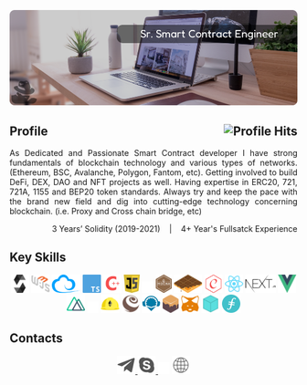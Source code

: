 [![Banner][banner-img]][banner-link]

<h2>Profile<img align="right" alt="Profile Hits" src="https://komarev.com/ghpvc/?username=aifeelit&style=flat-square"></h2>

<!-- ### I am a Sr. Smart Contract Engineer -->

<p align="justify">As Dedicated and Passionate Smart Contract developer I have strong fundamentals of blockchain technology and various types of networks. (Ethereum, BSC, Avalanche, Polygon, Fantom, etc). Getting involved to build DeFi, DEX, DAO and NFT projects as well. Having expertise in ERC20, 721, 721A, 1155 and BEP20 token standards. Always try and keep the pace with the brand new field and dig into cutting-edge technology concerning blockchain.
(i.e. Proxy and Cross chain bridge, etc)</p>
<p align="right">3 Years’ Solidity (2019-2021) &nbsp;&nbsp; | &nbsp;&nbsp; 4+ Year's Fullsatck Experience</p>


## Key Skills

<!-- ### Languages | Frameworks, Libraries | Tools -->

<div align="center">
  <img alt="Solidity" src="https://raw.githubusercontent.com/aifeelit/aifeelit/master/Skill/Solidity.png" height="32">
  <img alt="Web3" src="https://raw.githubusercontent.com/aifeelit/aifeelit/master/Skill/Web3.svg" height="32">
  <img alt="Ethers" src="https://raw.githubusercontent.com/aifeelit/aifeelit/master/Skill/Ethers.png" height="32">
  <img alt="Typescript" src="https://raw.githubusercontent.com/aifeelit/aifeelit/master/Skill/TypeScript.svg" height="32">
  <img alt="C++" src="https://raw.githubusercontent.com/aifeelit/aifeelit/master/Skill/C++.png" height="32">
  <img alt="Javascript" src="https://raw.githubusercontent.com/aifeelit/aifeelit/master/Skill/Javascript.svg" height="32">

  <img alt="Hardhat" src="https://raw.githubusercontent.com/aifeelit/aifeelit/master/Skill/Blank.png" height="20">

  <img alt="aaa" src="https://raw.githubusercontent.com/aifeelit/aifeelit/master/Skill/Mocha.png" height="32">
  <img alt="aaa" src="https://raw.githubusercontent.com/aifeelit/aifeelit/master/Skill/Waffle.png" height="32">
  <img alt="aaa" src="https://raw.githubusercontent.com/aifeelit/aifeelit/master/Skill/Chai.png" height="32">
  <img alt="aaa" src="https://raw.githubusercontent.com/aifeelit/aifeelit/master/Skill/React.svg" height="32">
  <img alt="aaa" src="https://raw.githubusercontent.com/aifeelit/aifeelit/master/Skill/Next.js.png" height="32">
  <img alt="aaa" src="https://raw.githubusercontent.com/aifeelit/aifeelit/master/Skill/Vue.js.svg" height="32">
  <img alt="aaa" src="https://raw.githubusercontent.com/aifeelit/aifeelit/master/Skill/Nuxt.js.svg" height="32">

  <img alt="Hardhat" src="https://raw.githubusercontent.com/aifeelit/aifeelit/master/Skill/Blank.png" height="20">

  <img alt="Hardhat" src="https://raw.githubusercontent.com/aifeelit/aifeelit/master/Skill/Hardhat.svg" height="32">
  <img alt="Truffle" src="https://raw.githubusercontent.com/aifeelit/aifeelit/master/Skill/Truffle.svg" height="32">
  <img alt="Remix" src="https://raw.githubusercontent.com/aifeelit/aifeelit/master/Skill/Remix.png" height="32">
  <img alt="Ganache" src="https://raw.githubusercontent.com/aifeelit/aifeelit/master/Skill/Ganache.png" height="32">
  <img alt="Metamask" src="https://raw.githubusercontent.com/aifeelit/aifeelit/master/Skill/Metamask.svg" height="32">
  <img alt="IPFS" src="https://raw.githubusercontent.com/aifeelit/aifeelit/master/Skill/IPFS.svg" height="32">
  <img alt="Filecoin" src="https://raw.githubusercontent.com/aifeelit/aifeelit/master/Skill/Filecoin.png" height="32">
</div>

## Contacts
<p align="center">
  <!-- <a href="/" target="_blank">
    <img alt="discord" src="https://raw.githubusercontent.com/aifeelit/aifeelit/master/Contact/linkedin.png" height="32"/>
  </a> -->
  <!-- <a href="/" target="_blank">
    <img alt="discord" src="https://raw.githubusercontent.com/aifeelit/aifeelit/master/Contact/discord.png" height="32"/>
  </a> -->
  <a href="https://t.me/hunter0129" target="_blank">
    <img alt="telegram" src="https://raw.githubusercontent.com/aifeelit/aifeelit/master/Contact/telegram.png" height="32"/>
  </a>
  <a href="https://join.skype.com/invite/D2VAg8BG65ku" target="_blank">
    <img alt="skype" src="https://raw.githubusercontent.com/aifeelit/aifeelit/master/Contact/skype.png" height="32" />
  </a>
  
  <img alt="Hardhat" src="https://raw.githubusercontent.com/aifeelit/aifeelit/master/Skill/Blank.png" height="20">

  <a href="https://github.com/aifeelit" target="_blank">
    <img alt="skype" src="https://raw.githubusercontent.com/aifeelit/aifeelit/master/Contact/website.png" height="32" />
  </a>
  <!-- <a href="https://hunter0129.herokuapp.com/" target="_blank">
    <img alt="skype" src="https://raw.githubusercontent.com/aifeelit/aifeelit/master/Contact/website.png" height="32" />
  </a> -->
</p>


<!-- Link anchors -->
[banner-img]: https://raw.githubusercontent.com/aifeelit/aifeelit/master/GitProfile.png
[banner-link]: https://github.com/aifeelit
<!-- [banner-link]: https://hunter0129.herokuapp.com/ -->